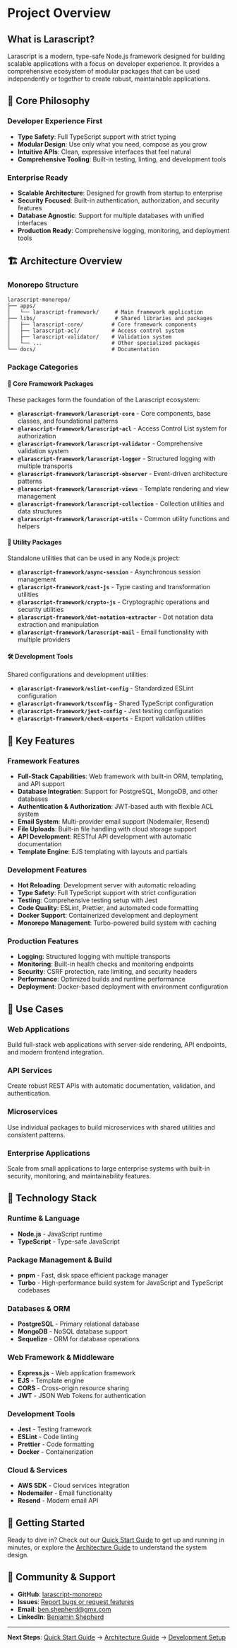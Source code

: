 # Project Overview

## What is Larascript?

Larascript is a modern, type-safe Node.js framework designed for building scalable applications with a focus on developer experience. It provides a comprehensive ecosystem of modular packages that can be used independently or together to create robust, maintainable applications.

## 🎯 Core Philosophy

### Developer Experience First
- **Type Safety**: Full TypeScript support with strict typing
- **Modular Design**: Use only what you need, compose as you grow
- **Intuitive APIs**: Clean, expressive interfaces that feel natural
- **Comprehensive Tooling**: Built-in testing, linting, and development tools

### Enterprise Ready
- **Scalable Architecture**: Designed for growth from startup to enterprise
- **Security Focused**: Built-in authentication, authorization, and security features
- **Database Agnostic**: Support for multiple databases with unified interfaces
- **Production Ready**: Comprehensive logging, monitoring, and deployment tools

## 🏗️ Architecture Overview

### Monorepo Structure
```
larascript-monorepo/
├── apps/
│   └── larascript-framework/     # Main framework application
├── libs/                         # Shared libraries and packages
│   ├── larascript-core/         # Core framework components
│   ├── larascript-acl/          # Access control system
│   ├── larascript-validator/    # Validation system
│   └── ...                      # Other specialized packages
└── docs/                        # Documentation
```

### Package Categories

#### 🎯 Core Framework Packages
These packages form the foundation of the Larascript ecosystem:

- **`@larascript-framework/larascript-core`** - Core components, base classes, and foundational patterns
- **`@larascript-framework/larascript-acl`** - Access Control List system for authorization
- **`@larascript-framework/larascript-validator`** - Comprehensive validation system
- **`@larascript-framework/larascript-logger`** - Structured logging with multiple transports
- **`@larascript-framework/larascript-observer`** - Event-driven architecture patterns
- **`@larascript-framework/larascript-views`** - Template rendering and view management
- **`@larascript-framework/larascript-collection`** - Collection utilities and data structures
- **`@larascript-framework/larascript-utils`** - Common utility functions and helpers

#### 🔧 Utility Packages
Standalone utilities that can be used in any Node.js project:

- **`@larascript-framework/async-session`** - Asynchronous session management
- **`@larascript-framework/cast-js`** - Type casting and transformation utilities
- **`@larascript-framework/crypto-js`** - Cryptographic operations and security utilities
- **`@larascript-framework/dot-notation-extractor`** - Dot notation data extraction and manipulation
- **`@larascript-framework/larascript-mail`** - Email functionality with multiple providers

#### 🛠️ Development Tools
Shared configurations and development utilities:

- **`@larascript-framework/eslint-config`** - Standardized ESLint configuration
- **`@larascript-framework/tsconfig`** - Shared TypeScript configuration
- **`@larascript-framework/jest-config`** - Jest testing configuration
- **`@larascript-framework/check-exports`** - Export validation utilities

## 🚀 Key Features

### Framework Features
- **Full-Stack Capabilities**: Web framework with built-in ORM, templating, and API support
- **Database Integration**: Support for PostgreSQL, MongoDB, and other databases
- **Authentication & Authorization**: JWT-based auth with flexible ACL system
- **Email System**: Multi-provider email support (Nodemailer, Resend)
- **File Uploads**: Built-in file handling with cloud storage support
- **API Development**: RESTful API development with automatic documentation
- **Template Engine**: EJS templating with layouts and partials

### Development Features
- **Hot Reloading**: Development server with automatic reloading
- **Type Safety**: Full TypeScript support with strict configuration
- **Testing**: Comprehensive testing setup with Jest
- **Code Quality**: ESLint, Prettier, and automated code formatting
- **Docker Support**: Containerized development and deployment
- **Monorepo Management**: Turbo-powered build system with caching

### Production Features
- **Logging**: Structured logging with multiple transports
- **Monitoring**: Built-in health checks and monitoring endpoints
- **Security**: CSRF protection, rate limiting, and security headers
- **Performance**: Optimized builds and runtime performance
- **Deployment**: Docker-based deployment with environment configuration

## 🎯 Use Cases

### Web Applications
Build full-stack web applications with server-side rendering, API endpoints, and modern frontend integration.

### API Services
Create robust REST APIs with automatic documentation, validation, and authentication.

### Microservices
Use individual packages to build microservices with shared utilities and consistent patterns.

### Enterprise Applications
Scale from small applications to large enterprise systems with built-in security, monitoring, and maintainability features.

## 🔄 Technology Stack

### Runtime & Language
- **Node.js** - JavaScript runtime
- **TypeScript** - Type-safe JavaScript

### Package Management & Build
- **pnpm** - Fast, disk space efficient package manager
- **Turbo** - High-performance build system for JavaScript and TypeScript codebases

### Databases & ORM
- **PostgreSQL** - Primary relational database
- **MongoDB** - NoSQL database support
- **Sequelize** - ORM for database operations

### Web Framework & Middleware
- **Express.js** - Web application framework
- **EJS** - Template engine
- **CORS** - Cross-origin resource sharing
- **JWT** - JSON Web Tokens for authentication

### Development Tools
- **Jest** - Testing framework
- **ESLint** - Code linting
- **Prettier** - Code formatting
- **Docker** - Containerization

### Cloud & Services
- **AWS SDK** - Cloud services integration
- **Nodemailer** - Email functionality
- **Resend** - Modern email API

## 🎯 Getting Started

Ready to dive in? Check out our [Quick Start Guide](./quick-start.md) to get up and running in minutes, or explore the [Architecture Guide](./architecture.md) to understand the system design.

## 🤝 Community & Support

- **GitHub**: [larascript-monorepo](https://github.com/ben-shepherd/larascript-monorepo)
- **Issues**: [Report bugs or request features](https://github.com/ben-shepherd/larascript-monorepo/issues)
- **Email**: ben.shepherd@gmx.com
- **LinkedIn**: [Benjamin Shepherd](https://www.linkedin.com/in/benjamin-programmer/)

---

**Next Steps**: [Quick Start Guide](./quick-start.md) → [Architecture Guide](./architecture.md) → [Development Setup](./development-setup.md)
